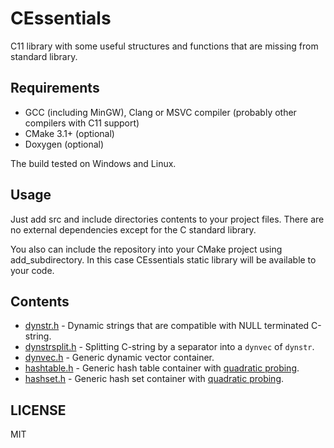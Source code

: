 # CEssentials

C11 library with some useful structures and functions 
that are missing from standard library.

## Requirements

- GCC (including MinGW), Clang or MSVC compiler 
  (probably other compilers with C11 support)
- CMake 3.1+ (optional)
- Doxygen (optional)

The build tested on Windows and Linux.

## Usage
Just add src and include directories contents to your project files.
There are no external dependencies except for the C standard library.

You also can include the repository into your CMake project 
using add_subdirectory. In this case CEssentials static 
library will be available to your code.

## Contents

- [dynstr.h](include/CEssentials/dynstr.h) - 
  Dynamic strings that are compatible with NULL terminated C-string.
- [dynstrsplit.h](include/CEssentials/dynstrsplit.h) -
  Splitting C-string by a separator into a `dynvec` of `dynstr`.
- [dynvec.h](include/CEssentials/dynvec.h) -
  Generic dynamic vector container.
- [hashtable.h](include/CEssentials/hashtable.h) -
  Generic hash table container with [quadratic probing](https://en.wikipedia.org/wiki/Quadratic_probing).
- [hashset.h](include/CEssentials/hashset.h) -
  Generic hash set container with [quadratic probing](https://en.wikipedia.org/wiki/Quadratic_probing).

## LICENSE

MIT
